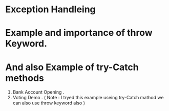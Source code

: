 
# Exception Handleing 



# Example and importance of throw Keyword.
# And also Example of try-Catch methods 




1)    Bank Account Opening .
2)    Voting Demo .   ( Note : I tryed this example useing try-Catch mathod we can also use throw keyword also ) 


